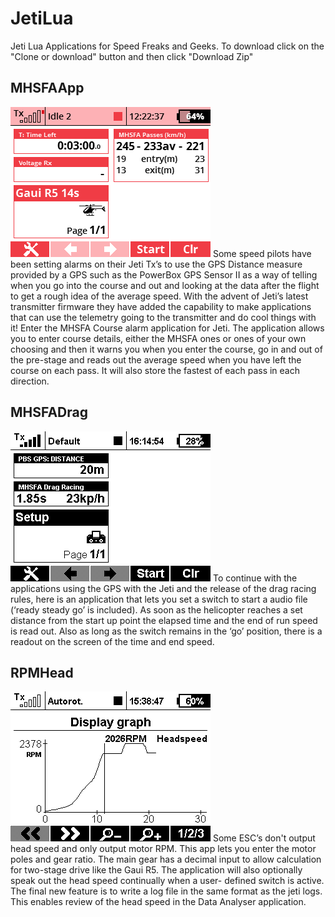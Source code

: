 # JetiLua
Jeti Lua Applications for Speed Freaks and Geeks. To download click on the "Clone or download" button and then click "Download Zip"

MHSFAApp
------
![alt text](https://github.com/AlCormack/JetiLua/blob/master/images/SpeedApp.png "MHSFAApp")
Some speed pilots have been setting alarms on their Jeti Tx’s to use the GPS Distance measure provided by a GPS such as the PowerBox GPS Sensor II as a way of telling when you go into the course and out and looking at the data after the flight to get a rough idea of the average speed. With the advent of Jeti’s latest transmitter firmware they have added the capability to make applications that can use the telemetry going to the transmitter and do cool things with it! Enter the MHSFA Course alarm application for Jeti. The application allows you to enter course details, either the MHSFA ones or ones of your own choosing and then it warns you when you enter the course, go in and out of the pre-stage and reads out the average speed when you have left the course on each pass. It will also store the fastest of each pass in each direction.


MHSFADrag
------
![alt text](https://github.com/AlCormack/JetiLua/blob/master/images/DragRacing.bmp "MHSFAApp")
To continue with the applications using the GPS with the Jeti and the release of the drag racing rules, here is an application that lets you set a switch to start a audio file (‘ready steady go’ is included). As soon as the helicopter reaches a set distance from the start up point the elapsed time and the end of run speed is read out. Also as long as the switch remains in the ‘go’ position, there is a readout on the screen of the time and end speed.

RPMHead
------
![alt text](https://github.com/AlCormack/JetiLua/blob/master/images/HeadspeedGraph.bmp "MHSFAApp")
Some ESC’s don't output head speed and only output motor RPM. This app lets you enter the motor poles and gear ratio. The main gear has a decimal input to allow calculation for two-stage drive like the Gaui R5. The application will also optionally speak out the head speed continually when a user- defined switch is active. The final new feature is to write a log file in the same format as the jeti logs. This enables review of the head speed in the Data Analyser application.

